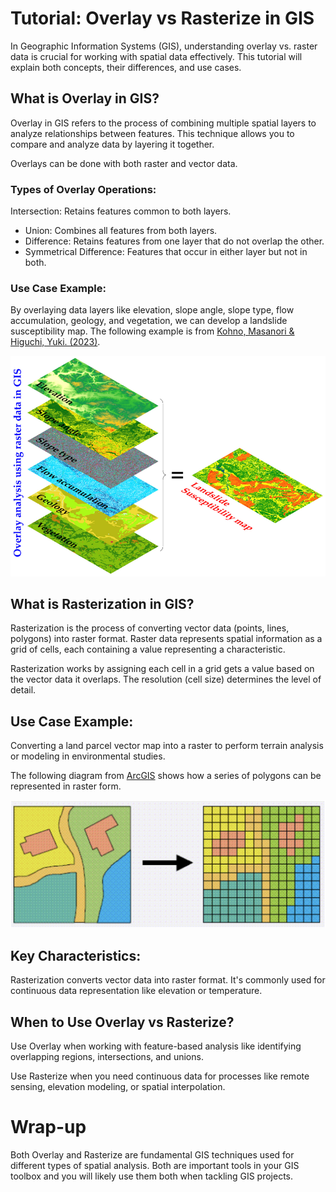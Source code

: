 # Tutorial: Overlay vs Rasterize in GIS

In Geographic Information Systems (GIS), understanding overlay vs. raster data is crucial for working with spatial data effectively. This tutorial will explain both concepts, their differences, and use cases.

## What is Overlay in GIS?

Overlay in GIS refers to the process of combining multiple spatial layers to analyze relationships between features. This technique allows you to compare and analyze data by layering it together.

Overlays can be done with both raster and vector data.

### Types of Overlay Operations:

Intersection: Retains features common to both layers.

* Union: Combines all features from both layers.
* Difference: Retains features from one layer that do not overlap the other.
* Symmetrical Difference: Features that occur in either layer but not in both.

### Use Case Example:

By overlaying data layers like elevation, slope angle, slope type, flow accumulation, geology, and vegetation, we can develop a landslide susceptibility map. The following example is from [Kohno, Masanori & Higuchi, Yuki. (2023)](https://www.researchgate.net/publication/367345548_Landslide_Susceptibility_Assessment_in_the_Japanese_Archipelago_Based_on_a_Landslide_Distribution_Map).


![Overlay example](images/Overlay-of-the-GIS-model-raster-data.png)


## What is Rasterization in GIS?

Rasterization is the process of converting vector data (points, lines, polygons) into raster format. Raster data represents spatial information as a grid of cells, each containing a value representing a characteristic.

Rasterization works by assigning each cell in a grid gets a value based on the vector data it overlaps. The resolution (cell size) determines the level of detail.

## Use Case Example:

Converting a land parcel vector map into a raster to perform terrain analysis or modeling in environmental studies.

The following diagram from [ArcGIS](https://desktop.arcgis.com/en/arcmap/latest/manage-data/geodatabases/raster-basics.htm) shows how a series of polygons can be represented in raster form.

![Rasterize example](images/arcgis_raster.png)

## Key Characteristics:

Rasterization converts vector data into raster format. It's commonly used for continuous data representation like elevation or temperature.

## When to Use Overlay vs Rasterize?

Use Overlay when working with feature-based analysis like identifying overlapping regions, intersections, and unions.

Use Rasterize when you need continuous data for processes like remote sensing, elevation modeling, or spatial interpolation.

# Wrap-up

Both Overlay and Rasterize are fundamental GIS techniques used for different types of spatial analysis. Both are important tools in your GIS toolbox and you will likely use them both when tackling GIS projects.

